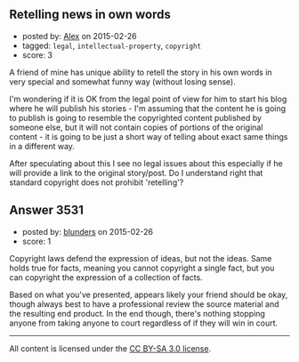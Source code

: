 ## Retelling news in own words

- posted by: [Alex](https://stackexchange.com/users/402116/alex) on 2015-02-26
- tagged: `legal`, `intellectual-property`, `copyright`
- score: 3

<p>A friend of mine has unique ability to retell the story in his own words in very special and somewhat funny way (without losing sense).</p>

<p>I'm wondering if it is OK from the legal point of view for him to start his blog where he will publish his stories - I'm assuming that the content he is going to publish is going to resemble the copyrighted content published by someone else, but it will not contain copies of portions of the original content - it is going to be just a short way of telling about exact same things in a different way.</p>

<p>After speculating about this I see no legal issues about this especially if he will provide a link to the original story/post.
Do I understand right that standard copyright does not prohibit 'retelling'?</p>



## Answer 3531

- posted by: [blunders](https://stackexchange.com/users/216182/blunders) on 2015-02-26
- score: 1

<p>Copyright laws defend the expression of ideas, but not the ideas. Same holds true for facts, meaning you cannot copyright a single fact, but you can copyright the expression of a collection of facts.</p>

<p>Based on what you've presented, appears likely your friend should be okay, though always best to have a professional review the source material and the resulting end product. In the end though, there's nothing stopping anyone from taking anyone to court regardless of if they will win in court.</p>




---

All content is licensed under the [CC BY-SA 3.0 license](https://creativecommons.org/licenses/by-sa/3.0/).
